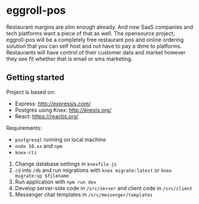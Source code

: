# eggroll-pos

Restaurant margins are slim enough already. And now SaaS companies and tech platforms want a piece of that as well. The opensource project, eggroll-pos will be a completely free restaurant pos and online ordering solution that you can self host and not have to pay a dime to platforms. Restaurants will have control of their customer data and market however they see fit whether that is email or sms marketing.

## Getting started

Project is based on:

- Express: http://expressjs.com/
- Postgres using Knex: http://knexjs.org/
- React: https://reactjs.org/

Requirements:

- `postgresql` running on local machine
- `node 10.xx` and `npm`
- `knex-cli`

1. Change database settings in `knexfile.js`
2. `cd` into `/db` and run migrations with `knex migrate:latest` or `knex migrate:up $filename`
3. Run application with `npm run dev`
4. Develop server-side code in `/src/server` and client code in `/src/client`
5. Messenger chat templates in `/src/messenger/templates`
